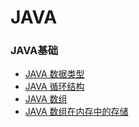 # JAVA

### JAVA基础
- [JAVA 数据类型](./Marklist/list-1/数据类型.md)
- [JAVA 循环结构](./Marklist/list-1/Java循环结构.md)
- [JAVA 数组](./Marklist/list-1/Java数组.md)
- [JAVA 数组在内存中的存储 ](./Marklist/list-1/java数组内存.md)
